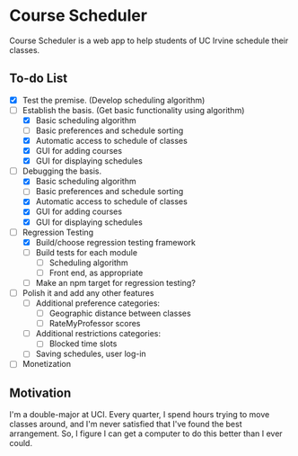 Course Scheduler
================

Course Scheduler is a web app to help students of UC Irvine schedule their classes.

To-do List
----------
- [x] Test the premise. (Develop scheduling algorithm)
- [ ] Establish the basis. (Get basic functionality using algorithm)
  - [x] Basic scheduling algorithm
  - [ ] Basic preferences and schedule sorting
  - [x] Automatic access to schedule of classes
  - [x] GUI for adding courses
  - [x] GUI for displaying schedules
- [ ] Debugging the basis.
  - [x] Basic scheduling algorithm
  - [ ] Basic preferences and schedule sorting
  - [x] Automatic access to schedule of classes
  - [x] GUI for adding courses
  - [x] GUI for displaying schedules
- [ ] Regression Testing
  - [x] Build/choose regression testing framework
  - [ ] Build tests for each module
    - [ ] Scheduling algorithm
    - [ ] Front end, as appropriate
  - [ ] Make an npm target for regression testing?
- [ ] Polish it and add any other features
  - [ ] Additional preference categories:
    - [ ] Geographic distance between classes
    - [ ] RateMyProfessor scores
  - [ ] Additional restrictions categories:
    - [ ] Blocked time slots
  - [ ] Saving schedules, user log-in
- [ ] Monetization

Motivation
----------

I'm a double-major at UCI. Every quarter, I spend hours trying to move classes around, and I'm never satisfied that I've found the best arrangement. So, I figure I can get a computer to do this better than I ever could.
